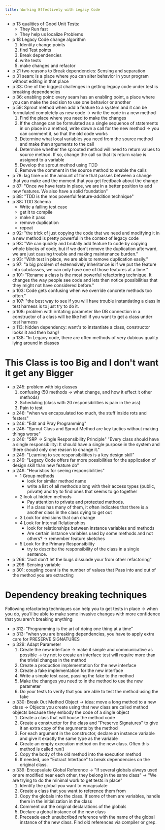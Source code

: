 ```yaml
---
title: Working Effectively with Legacy Code
---
```


- p 13 qualities of Good Unit Tests:
  - They Run fast
  - They help us localize Problems
- p 18 Legacy Code change algorithm
  1. Identity change points
  2. find Test points
  3. Break dependencies
  4. write tests
  5. make changes and refactor
- p 21 two reasons to Break dependencies: Sensing and separation
- p 31 seam: is a place where you can alter behavior in your program without editing in that place
- p 33: One of the biggest challenges in getting legacy code under test is breaking dependencies
- p 36: enabling point: every seam has an enabling point, a place where you can make the decision to use one behavior
  or another
- p 59: Sprout method when add a feature to a system and it can be formulated completely as new code → write the code
in a new method
   1. Find the place where you need to make the changes
   2. If the change can be formulated as a single sequence of statements in on place in a method,
      write down a call for the new method
      → you can comment it, so that the old code works
   3. Determine what local variables you need from the source method and make then arguments to the
      call
   4. Determine whether the sprouted method will need to return values to source method. If so,
      change the call so that its return value is assigned to a variable
   5. Develop the sprout method using TDD
   6. Remove the comment in the source method to enable the calls
- p 78: lag time = is the amount of time that passes between a change that you make and the moment that you get feedback about the change
- p 87: "Once we have tests in place, we are in a better position to add new features. We also have a solid foundation"
- p 88: "TDD is the mos powerful feature-addition technique"
- p 88: TDD Schema
   - Write a failing test case
   - get it to compile
   - make it pass
   - remove duplication
   - repeat
- p 92: "the trick of just copying the code that we need and modifying it in a new method is pretty powerful in the context of legacy code
- p 93: "We can quickly and brutally add feature to code by copying whole blocks of code, but if we don't remove the duplication afterward, we are just causing trouble and making maintenance burden."
- p 93: "With test in place, we are able to remove duplication easily."
- p 97: "a big problem of extennsively inheritance is if we put the feature into subclasses, we can
only have one of those features at a time."
- p 101: "Rename a class is the most powerful refactoring technique. It changes the way people see
code and lets then notice possibilities that they might not have considered  before."
- p 103: Code gets confusing when we override concrete methods too often."
- p 107: "the best way to see if you will have trouble instantiating a class in test harness is to just try to do it.
- p 108: problem with irritating parameter like DB connection in a constructor of a class will be like hell if you want to get a class under test harness
- p 113: hidden dependency: want's to instantiate a class, constructor looks it and then bang!
- p 138: "In Legacy code, there are often methods of very dubious quality lying around in classes


# This Class is too Big and I don't want it get any Bigger
- p 245: problem with big classes
   1. confusing (50 methods → what change, and how it effect it other methods)
   2. Scheduling (class with 20 responsibilities is pain in the ass)
   3. Pain to test
- p 246: "when we encapsulated too much, the stuff inside rots and festers"
- p 246: "Edit and Pray Programming"
- p 246: "Sprout Class and Sprout Method are key tactics without making things worse"
- p 246: "SRP → Single Responsibility Principle"
  "Every class should have a single responsibility: It should have a single purpose in the system
  and there should only one reason to change it."
- p 249: "Learning to see responsibilities is a key design skill"
- p 249: "Legacy Code offers far more possibilities for the application of design skill than new
feature do"
- p 249: "Heuristics for seeing responsibilities"
   - 1 Group methods
     - look for similar method name
     - write a list of all methods along with their access types (public, private) and try to find
       ones that seems to go together
   - 2 look at hidden methods
      - Pay attention to private and protected methods.
      - If a class has many of them, it often indicates that there is a another class in the class
        dying to get out
   - 3 Look for decisions that can change
   - 4 Look for Internal Relationships
      - look for relationships between instance variables and methods
      - Are certain instance variables used by some methods and not others?
      → remember feature sketches
   - 5 Look for the Primary Responsibility
      - try to describe the responsibility of the class in a single sentence.
- p 266: "Just don't let the bugs dissuade your from other refactoring"
- p 298: Sensing variable
- p 301: coupling count is the number of values that Pass into and out of the method you are extracting


# Dependency breaking techniques

Following refactoring techniques can help you to get tests in place → when you do, you'll be able to
make some invasive changes with more confidence that you aren't breaking anything

- p 312: "Programming is the art of doing one thing at a time"
- p 313: "when you are breaking dependencies, you have to apply extra care for PRESERVE SIGNATURES
- p 329: Adapt Parameter
   1. Create the new interface
     → make it simple and communicative as possible
     → try not to create an interface test will require more than the trivial changes in the method
   2. Create a production implementation for the new interface
   3. Create a fake implementation for the new interface
   4. Write a simple test case, passing the fake to the method
   5. Make the changes you need to in the method to use the new parameter
   6. Do your tests to verify that you are able to test the method using the fake
- p 330: Break Out Method Object
   → idea: move a long method to a new class
   → Objects you create using that new class are called method objects because they embody the code
   of a single object
   1. Create a class that will house the method code
   2. Create a constructor for the class and "Preserve Signatures" to give it an extra copy of the
      arguments by the method
   3. For each argument in the constructor, declare an instance variable and give it exactly the
      same type as the variable
   4. Create an empty execution method on the new class. Often this method is called run()
   5. Copy the body of the old method into the execution method
   6. If needed, use "Extract Interface" to break dependencies on the original class.
- p 339: Encapsulate Global Reference
   → "If several globals always used or are modified near each other, they belong in the same class"
   → "We are trying to do the minimal work to get tests in place"
   1. Identify the global you want to encapsulate
   2. Create a class that you want to reference them from
   3. Copy the globals into the class. If some of them are variables, handle them in the
      initialization in the class
   4. Comment out the original declarations of the globals
   5. Declare a global instance of the new class
   6. Preceade each unsubcribed reference with the name of the global instance of the new class.
      Find old references via compiler or grep.


